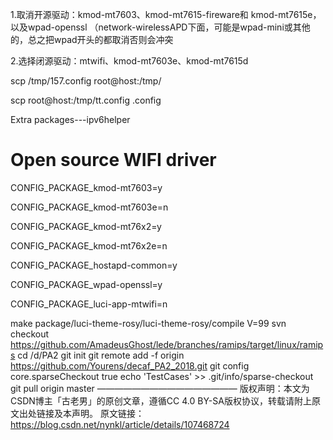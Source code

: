 1.取消开源驱动：kmod-mt7603、kmod-mt7615-fireware和 kmod-mt7615e，以及wpad-openssl （network-wirelessAPD下面，可能是wpad-mini或其他的，总之把wpad开头的都取消否则会冲突

2.选择闭源驱动：mtwifi、kmod-mt7603e、kmod-mt7615d

scp /tmp/157.config  root@host:/tmp/


scp  root@host:/tmp/tt.config .config



Extra packages---ipv6helper 

# Open source WIFI driver 
CONFIG_PACKAGE_kmod-mt7603=y

CONFIG_PACKAGE_kmod-mt7603e=n

CONFIG_PACKAGE_kmod-mt76x2=y

CONFIG_PACKAGE_kmod-mt76x2e=n

CONFIG_PACKAGE_hostapd-common=y

CONFIG_PACKAGE_wpad-openssl=y

CONFIG_PACKAGE_luci-app-mtwifi=n

make package/luci-theme-rosy/luci-theme-rosy/compile V=99
svn checkout https://github.com/AmadeusGhost/lede/branches/ramips/target/linux/ramips
cd /d/PA2
git init
git remote add -f  origin https://github.com/Yourens/decaf_PA2_2018.git
git config core.sparseCheckout true
echo 'TestCases' >> .git/info/sparse-checkout  
git pull origin master
————————————————
版权声明：本文为CSDN博主「古老男」的原创文章，遵循CC 4.0 BY-SA版权协议，转载请附上原文出处链接及本声明。
原文链接：https://blog.csdn.net/nynkl/article/details/107468724
